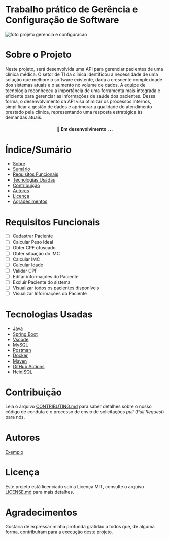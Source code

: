# Trabalho prático de Gerência e Configuração de Software


![foto projeto gerencia e configuracao](https://github.com/Matheus-Belo/gerencia_pipeline_implantacao/assets/90854775/435290d9-b807-4482-b599-23a126f77383)


# Sobre o Projeto

Neste projeto, será desenvolvida uma API para gerenciar pacientes de uma clínica médica. O setor de TI da clínica identificou a necessidade de uma solução que melhore o software existente, dada a crescente complexidade dos sistemas atuais e o aumento no volume de dados. A equipe de tecnologia reconheceu a importância de uma ferramenta mais integrada e eficiente para gerenciar as informações de saúde dos pacientes. Dessa forma, o desenvolvimento da API visa otimizar os processos internos, simplificar a gestão de dados e aprimorar a qualidade do atendimento prestado pela clínica, representando uma resposta estratégica às demandas atuais.

<h4 align="center"> 
	🚧  Em desenvolvimento . . .
</h4>

# Índice/Sumário

* [Sobre](#sobre-o-projeto)
* [Sumário](#índice/sumário)
* [Requisitos Funcionais](#requisitos-funcionais)
* [Tecnologias Usadas](#tecnologias-usadas)
* [Contribuição](#contribuição)
* [Autores](#autores)
* [Licença](#licença)
* [Agradecimentos](#agradecimentos)


# Requisitos Funcionais 

- [ ] Cadastrar Paciente
- [ ] Calcular Peso Ideal
- [ ] Obter CPF ofuscado
- [ ] Obter situação do IMC
- [ ] Calcular IMC
- [ ] Calcular Idade
- [ ] Validar CPF
- [ ] Editar informações do Paciente
- [ ] Excluir Paciente do sistema
- [ ] Visualizar todos os pacientes disponíveis
- [ ] Visualizar Informações do Paciente

# Tecnologias Usadas

- [Java](https://www.java.com/pt-BR/)
- [Spring Boot](https://spring.io/projects/spring-boot)
- [Vscode](https://code.visualstudio.com/)
- [MySQL](https://www.mysql.com/)
- [Postman](https://www.postman.com/)
- [Docker](https://www.docker.com/)
- [Maven](https://maven.apache.org/)
- [GitHub Actions](https://github.com/features/actions)
- [HeidiSQL](https://www.heidisql.com/)

# Contribuição

Leia o arquivo [CONTRIBUTING.md](CONTRIBUTING.md) para saber detalhes sobre o nosso código de conduta e o processo de envio de solicitações *pull* (*Pull Request*) para nós.

# Autores

[Exemplo](https://github.com/testing-library/react-testing-library#contributors)

# Licença

Este projeto está licenciado sob a Licença MIT,  consulte o arquivo [LICENSE.md](LICENSE.md) para mais detalhes.

# Agradecimentos

Gostaria de expressar minha profunda gratidão a todos que, de alguma forma, contribuíram para a execução deste projeto.
